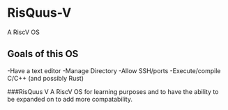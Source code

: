 # RisQuus-V
A RiscV OS 

## Goals of this OS
-Have a text editor
-Manage Directory
-Allow SSH/ports
-Execute/compile C/C++ (and possibly Rust)

###RisQuus V
A RiscV OS for learning purposes and to have the ability to be expanded on to add more compatability.
